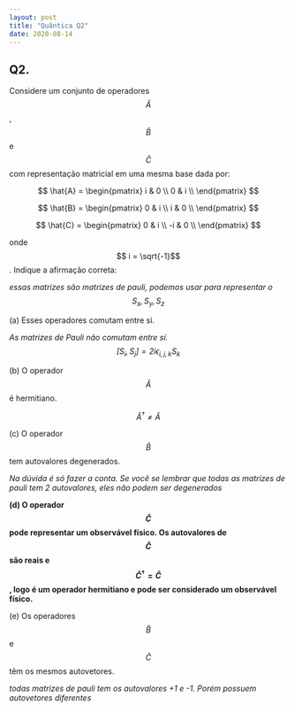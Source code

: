 ```yaml
---
layout: post
title: "Quântica Q2"
date: 2020-08-14
---
```

## Q2.

Considere um conjunto de operadores $$ \hat{A} $$, $$ \hat{B} $$ e $$ \hat{C} $$ com representação matricial em uma mesma base dada por:

$$ \hat{A} = 
    \begin{pmatrix}
    i & 0  \\
    0 & i  \\
    \end{pmatrix}
$$

$$ \hat{B} = 
    \begin{pmatrix}
    0 & i  \\
    i & 0  \\
    \end{pmatrix}
$$

$$ \hat{C} = 
    \begin{pmatrix}
    0 & i  \\
    -i & 0  \\
    \end{pmatrix}
$$

onde $$ i = \sqrt{-1}$$. Indique a afirmação correta:

*essas matrizes são matrizes de pauli, podemos usar para representar o $$S_{x},S_{y},S_{z}$$*

(a) Esses operadores comutam entre si.

*As matrizes de Pauli não comutam entre sí. $$ [S_i, S_j] = 2i\epsilon_{i,j,k} S_k $$*

(b) O operador $$\hat{A}$$ é  hermitiano.

*$$\hat{A}^{\dagger} \neq \hat{A} $$*

(c) O operador $$\hat{B}$$ tem autovalores degenerados.

*Na dúvida é só fazer a conta. Se você se lembrar que todas as matrizes de pauli tem 2 autovalores, eles não podem ser degenerados*

**(d) O operador $$\hat{C}$$ pode representar um observável físico.
Os autovalores de $$ \hat{C} $$ são reais e $$\hat{C}^{\dagger} = \hat{C} $$, logo é um operador hermitiano e pode ser considerado um observável físico.**

(e) Os operadores $$\hat{B}$$ e $$\hat{C}$$ têm os mesmos autovetores.

*todas matrizes de pauli tem os autovalores +1 e -1. Porém possuem autovetores diferentes*
